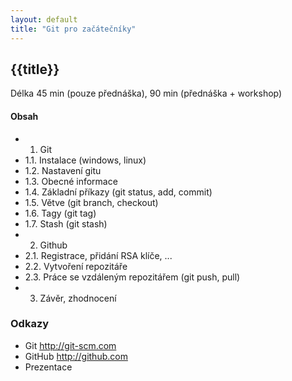 ```yaml
---
layout: default
title: "Git pro začátečníky"
---
```


## {{title}}

Délka 45 min (pouze přednáška), 90 min (přednáška + workshop)

#### Obsah

* 1. Git
* 1.1. Instalace (windows, linux)
* 1.2. Nastavení gitu
* 1.3. Obecné informace
* 1.4. Základní příkazy (git status, add, commit)
* 1.5. Větve (git branch, checkout)
* 1.6. Tagy (git tag)
* 1.7. Stash (git stash)
* 2. Github
* 2.1. Registrace, přidání RSA klíče, ...
* 2.2. Vytvoření repozitáře
* 2.3. Práce se vzdáleným repozitářem (git push, pull)
* 3. Závěr, zhodnocení


### Odkazy

* Git <http://git-scm.com>
* GitHub <http://github.com>
* Prezentace